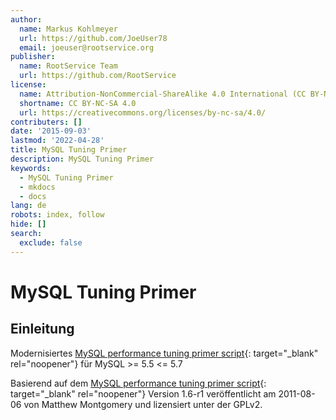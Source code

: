 ```yaml
---
author:
  name: Markus Kohlmeyer
  url: https://github.com/JoeUser78
  email: joeuser@rootservice.org
publisher:
  name: RootService Team
  url: https://github.com/RootService
license:
  name: Attribution-NonCommercial-ShareAlike 4.0 International (CC BY-NC-SA 4.0)
  shortname: CC BY-NC-SA 4.0
  url: https://creativecommons.org/licenses/by-nc-sa/4.0/
contributers: []
date: '2015-09-03'
lastmod: '2022-04-28'
title: MySQL Tuning Primer
description: MySQL Tuning Primer
keywords:
  - MySQL Tuning Primer
  - mkdocs
  - docs
lang: de
robots: index, follow
hide: []
search:
  exclude: false
---
```

# MySQL Tuning Primer

## Einleitung

Modernisiertes [MySQL performance tuning primer script](https://github.com/RootService/tuning-primer){: target="_blank" rel="noopener"} für MySQL >= 5.5 <= 5.7

Basierend auf dem [MySQL performance tuning primer script](https://launchpad.net/mysql-tuning-primer){: target="_blank" rel="noopener"}
Version 1.6-r1 veröffentlicht am 2011-08-06 von Matthew Montgomery und lizensiert unter der GPLv2.
